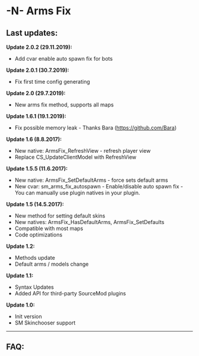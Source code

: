 # -N- Arms Fix

## Last updates:
**Update 2.0.2 (29.11.2019):**
  + Add cvar enable auto spawn fix for bots
  
**Update 2.0.1 (30.7.2019):**
  + Fix first time config generating
  
**Update 2.0 (29.7.2019):**
  + New arms fix method, supports all maps

**Update 1.6.1 (19.1.2019):**
  + Fix possible memory leak - Thanks Bara (https://github.com/Bara)

**Update 1.6 (8.8.2017):**
  + New native: ArmsFix_RefreshView - refresh player view
  + Replace CS_UpdateClientModel with RefreshView
  
**Update 1.5.5 (11.6.2017):**
  + New native: ArmsFix_SetDefaultArms - force sets default arms
  + New cvar: sm_arms_fix_autospawn - Enable/disable auto spawn fix - You can manually use plugin natives in your plugin.
  
**Update 1.5 (14.5.2017):**
  + New method for setting default skins
  + New natives: ArmsFix_HasDefaultArms, ArmsFix_SetDefaults
  + Compatible with most maps  
  + Code optimizations
  
**Update 1.2:**
  + Methods update
  + Default arms / models change
  
**Update 1.1:**
  + Syntax Updates
  + Added API for third-party SourceMod plugins

**Update 1.0:**
  + Init version
  + SM Skinchooser support

------------------

## FAQ:
